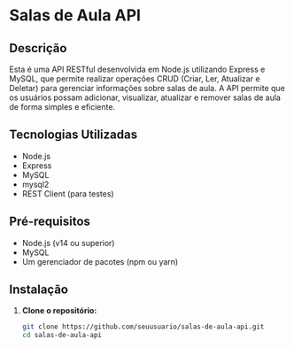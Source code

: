 # Salas de Aula API

## Descrição

Esta é uma API RESTful desenvolvida em Node.js utilizando Express e MySQL, que permite realizar operações CRUD (Criar, Ler, Atualizar e Deletar) para gerenciar informações sobre salas de aula. A API permite que os usuários possam adicionar, visualizar, atualizar e remover salas de aula de forma simples e eficiente.

## Tecnologias Utilizadas

- Node.js
- Express
- MySQL
- mysql2
- REST Client (para testes)

## Pré-requisitos

- Node.js (v14 ou superior)
- MySQL
- Um gerenciador de pacotes (npm ou yarn)

## Instalação

1. **Clone o repositório:**

   ```bash
   git clone https://github.com/seuusuario/salas-de-aula-api.git
   cd salas-de-aula-api
